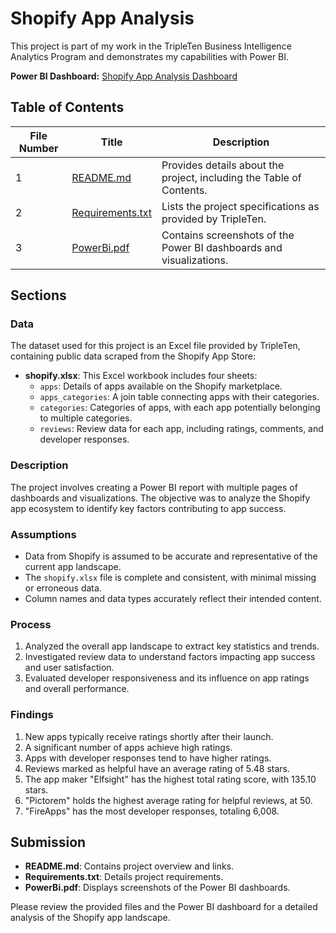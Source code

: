 # Shopify App Analysis

This project is part of my work in the TripleTen Business Intelligence Analytics Program and demonstrates my capabilities with Power BI.

**Power BI Dashboard:** [Shopify App Analysis Dashboard](#)

## Table of Contents

| File Number | Title                    | Description                                                             |
|-------------|--------------------------|-------------------------------------------------------------------------|
| 1           | [README.md](README.md)   | Provides details about the project, including the Table of Contents.    |
| 2           | [Requirements.txt](Requirements.txt) | Lists the project specifications as provided by TripleTen.               |
| 3           | [PowerBi.pdf](PowerBi.pdf) | Contains screenshots of the Power BI dashboards and visualizations.     |

## Sections

### Data

The dataset used for this project is an Excel file provided by TripleTen, containing public data scraped from the Shopify App Store:

- **shopify.xlsx**: This Excel workbook includes four sheets:
  - `apps`: Details of apps available on the Shopify marketplace.
  - `apps_categories`: A join table connecting apps with their categories.
  - `categories`: Categories of apps, with each app potentially belonging to multiple categories.
  - `reviews`: Review data for each app, including ratings, comments, and developer responses.

### Description

The project involves creating a Power BI report with multiple pages of dashboards and visualizations. The objective was to analyze the Shopify app ecosystem to identify key factors contributing to app success.

### Assumptions

- Data from Shopify is assumed to be accurate and representative of the current app landscape.
- The `shopify.xlsx` file is complete and consistent, with minimal missing or erroneous data.
- Column names and data types accurately reflect their intended content.

### Process

1. Analyzed the overall app landscape to extract key statistics and trends.
2. Investigated review data to understand factors impacting app success and user satisfaction.
3. Evaluated developer responsiveness and its influence on app ratings and overall performance.

### Findings

1. New apps typically receive ratings shortly after their launch.
2. A significant number of apps achieve high ratings.
3. Apps with developer responses tend to have higher ratings.
4. Reviews marked as helpful have an average rating of 5.48 stars.
5. The app maker "Elfsight" has the highest total rating score, with 135.10 stars.
6. "Pictorem" holds the highest average rating for helpful reviews, at 50.
7. "FireApps" has the most developer responses, totaling 6,008.

## Submission

- **README.md**: Contains project overview and links.
- **Requirements.txt**: Details project requirements.
- **PowerBi.pdf**: Displays screenshots of the Power BI dashboards.

Please review the provided files and the Power BI dashboard for a detailed analysis of the Shopify app landscape.
